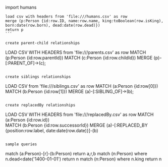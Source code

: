 import humans
````
load csv with headers from 'file:///humans.csv' as row
merge (p:Person {id:row.ID, name:row.name, king:toBoolean(row.isKing), born:date(row.born), dead:date(row.dead)})
return p
```

create parent-child relationships
````
LOAD CSV WITH HEADERS from 'file:///parents.csv' as row
MATCH (p:Person {id:row.parentId})
MATCH (c:Person {id:row.childId})
MERGE (p)-[:PARENT_OF]->(c);
```

create siblings relationships
```
LOAD CSV from 'file:///siblings.csv' as row
MATCH (a:Person {id:row[0]})
MATCH (b:Person {id:row[1]})
MERGE (a)-[:SIBLING_OF]->(b);
```

create replacedBy relationships
```
LOAD CSV WITH HEADERS from 'file:///replacedBy.csv' as row
MATCH (a:Person {id:row.id})   
MATCH (b:Person {id:row.successorId}) 
MERGE (a)-[:REPLACED_BY {position:row.label, date:date(row.date)}]-(b)
```

sample queries
```
match (a:Person)-[r]-(b:Person) return a,r,b
match (n:Person) where n.dead<date('1400-01-01') return n
match (n:Person) where n.king return n
```